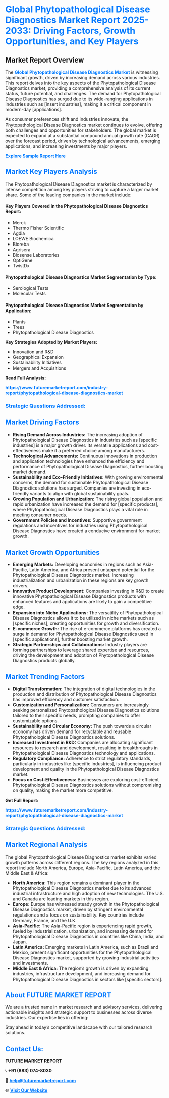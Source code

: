 <h1 style="color: #007BFF;">Global Phytopathological Disease Diagnostics Market Report 2025-2033: Driving Factors, Growth Opportunities, and Key Players</h1>

<section id="overview">
<h2>Market Report Overview</h2>
<p>The <a href="https://www.futuremarketreport.com/industry-report/phytopathological-disease-diagnostics-market" style="color: #007BFF; text-decoration: none;"><strong>Global Phytopathological Disease Diagnostics Market</strong></a> is witnessing significant growth, driven by increasing demand across various industries. This report delves into the key aspects of the Phytopathological Disease Diagnostics market, providing a comprehensive analysis of its current status, future potential, and challenges. The demand for Phytopathological Disease Diagnostics has surged due to its wide-ranging applications in industries such as [insert industries], making it a critical component in modern-day [applications].</p>
<p>As consumer preferences shift and industries innovate, the Phytopathological Disease Diagnostics market continues to evolve, offering both challenges and opportunities for stakeholders. The global market is expected to expand at a substantial compound annual growth rate (CAGR) over the forecast period, driven by technological advancements, emerging applications, and increasing investments by major players.</p>
</section>

<section id="overview">
<p><a href="https://www.futuremarketreport.com/request-sample/reportId=127193" style="color: #007BFF; text-decoration: none;"><strong>Explore Sample Report Here</strong></a></p>
</section>

<section id="key-players">
<h2 style="color: #007BFF;">Market Key Players Analysis</h2>
<p>The Phytopathological Disease Diagnostics market is characterized by intense competition among key players striving to capture a larger market share. Some of the leading companies in the market include:</p>
<h4>Key Players Covered in the Phytopathological Disease Diagnostics Report:</h4>
<ul><li>Merck</li><li>Thermo Fisher Scientific</li><li>Agdia</li><li>LOEWE Biochemica</li><li>Bioreba</li><li>Agrisera</li><li>Biosense Laboratories</li><li>OptiGene</li><li>TwistDx</li></ul>
<h4>Phytopathological Disease Diagnostics Market Segmentation by Type:</h4>
<ul><li>Serological Tests</li><li>Molecular Tests</li></ul>

<h4>Phytopathological Disease Diagnostics Market Segmentation by Application:</h4>
<ul><li>Plants</li><li>Trees</li><li>Phytopathological Disease Diagnostics</li></ul>
<p><strong>Key Strategies Adopted by Market Players:</strong></p>
<ul>
<li>Innovation and R&D</li>
<li>Geographical Expansion</li>
<li>Sustainability Initiatives</li>
<li>Mergers and Acquisitions</li>
</ul>
</section>

<section>
<p><strong>Read Full Analysis: </strong></p><a href="https://www.futuremarketreport.com/industry-report/phytopathological-disease-diagnostics-market" style="color: #007BFF; text-decoration: none;"><strong>https://www.futuremarketreport.com/industry-report/phytopathological-disease-diagnostics-market</strong></a>
<h3 style="color: #007BFF;">Strategic Questions Addressed:</h3>
</section>

<section id="driving-factors">
<h2 style="color: #007BFF;">Market Driving Factors</h2>
<ul>
<li><strong>Rising Demand Across Industries:</strong> The increasing adoption of Phytopathological Disease Diagnostics in industries such as [specific industries] is a major growth driver. Its versatile applications and cost-effectiveness make it a preferred choice among manufacturers.</li>
<li><strong>Technological Advancements:</strong> Continuous innovations in production and application technologies have enhanced the efficiency and performance of Phytopathological Disease Diagnostics, further boosting market demand.</li>
<li><strong>Sustainability and Eco-Friendly Initiatives:</strong> With growing environmental concerns, the demand for sustainable Phytopathological Disease Diagnostics solutions has surged. Companies are investing in eco-friendly variants to align with global sustainability goals.</li>
<li><strong>Growing Population and Urbanization:</strong> The rising global population and rapid urbanization have increased the demand for [specific products], where Phytopathological Disease Diagnostics plays a vital role in meeting consumer needs.</li>
<li><strong>Government Policies and Incentives:</strong> Supportive government regulations and incentives for industries using Phytopathological Disease Diagnostics have created a conducive environment for market growth.</li>
</ul>
</section>

<section id="growth-opportunities">
<h2 style="color: #007BFF;">Market Growth Opportunities</h2>
<ul>
<li><strong>Emerging Markets:</strong> Developing economies in regions such as Asia-Pacific, Latin America, and Africa present untapped potential for the Phytopathological Disease Diagnostics market. Increasing industrialization and urbanization in these regions are key growth drivers.</li>
<li><strong>Innovative Product Development:</strong> Companies investing in R&D to create innovative Phytopathological Disease Diagnostics products with enhanced features and applications are likely to gain a competitive edge.</li>
<li><strong>Expansion into Niche Applications:</strong> The versatility of Phytopathological Disease Diagnostics allows it to be utilized in niche markets such as [specific niches], creating opportunities for growth and diversification.</li>
<li><strong>E-commerce Growth:</strong> The rise of e-commerce platforms has created a surge in demand for Phytopathological Disease Diagnostics used in [specific applications], further boosting market growth.</li>
<li><strong>Strategic Partnerships and Collaborations:</strong> Industry players are forming partnerships to leverage shared expertise and resources, driving the development and adoption of Phytopathological Disease Diagnostics products globally.</li>
</ul>
</section>

<section id="trending-factors">
<h2 style="color: #007BFF;">Market Trending Factors</h2>
<ul>
<li><strong>Digital Transformation:</strong> The integration of digital technologies in the production and distribution of Phytopathological Disease Diagnostics has improved efficiency and customer satisfaction.</li>
<li><strong>Customization and Personalization:</strong> Consumers are increasingly seeking personalized Phytopathological Disease Diagnostics solutions tailored to their specific needs, prompting companies to offer customizable options.</li>
<li><strong>Sustainability and Circular Economy:</strong> The push towards a circular economy has driven demand for recyclable and reusable Phytopathological Disease Diagnostics solutions.</li>
<li><strong>Increased Investment in R&D:</strong> Companies are allocating significant resources to research and development, resulting in breakthroughs in Phytopathological Disease Diagnostics technology and applications.</li>
<li><strong>Regulatory Compliance:</strong> Adherence to strict regulatory standards, particularly in industries like [specific industries], is influencing product development and quality in the Phytopathological Disease Diagnostics market.</li>
<li><strong>Focus on Cost-Effectiveness:</strong> Businesses are exploring cost-efficient Phytopathological Disease Diagnostics solutions without compromising on quality, making the market more competitive.</li>
</ul>
</section>

<section>
<p><strong>Get Full Report: </strong></p><a href="https://www.futuremarketreport.com/industry-report/phytopathological-disease-diagnostics-market" style="color: #007BFF; text-decoration: none;"><strong>https://www.futuremarketreport.com/industry-report/phytopathological-disease-diagnostics-market</strong></a>
<h3 style="color: #007BFF;">Strategic Questions Addressed:</h3>
</section>


<section id="regional-analysis">
<h2 style="color: #007BFF;">Market Regional Analysis</h2>
<p>The global Phytopathological Disease Diagnostics market exhibits varied growth patterns across different regions. The key regions analyzed in this report include North America, Europe, Asia-Pacific, Latin America, and the Middle East & Africa:</p>
<ul>
<li><strong>North America:</strong> This region remains a dominant player in the Phytopathological Disease Diagnostics market due to its advanced industrial infrastructure and high adoption of new technologies. The U.S. and Canada are leading markets in this region.</li>
<li><strong>Europe:</strong> Europe has witnessed steady growth in the Phytopathological Disease Diagnostics market, driven by stringent environmental regulations and a focus on sustainability. Key countries include Germany, France, and the U.K.</li>
<li><strong>Asia-Pacific:</strong> The Asia-Pacific region is experiencing rapid growth, fueled by industrialization, urbanization, and increasing demand for Phytopathological Disease Diagnostics in countries like China, India, and Japan.</li>
<li><strong>Latin America:</strong> Emerging markets in Latin America, such as Brazil and Mexico, present significant opportunities for the Phytopathological Disease Diagnostics market, supported by growing industrial activities and investments.</li>
<li><strong>Middle East & Africa:</strong> The region’s growth is driven by expanding industries, infrastructure development, and increasing demand for Phytopathological Disease Diagnostics in sectors like [specific sectors].</li>
</ul>
</section>

<footer>
<h2 style="color: #007BFF;">About FUTURE MARKET REPORT</h2>
<p>We are a trusted name in market research and advisory services, delivering actionable insights and strategic support to businesses across diverse industries. Our expertise lies in offering:</p>

<p>Stay ahead in today’s competitive landscape with our tailored research solutions.</p>

<h2 style="color: #007BFF;">Contact Us:</h2>
<p><strong>FUTURE MARKET REPORT</strong></p>
<p>📞 <strong>+91 (883) 074-8030</strong></p>
<p>📧 <strong><a href="mailto:help@futuremarketreport.com" style="color: #007BFF;">help@futuremarketreport.com</a></strong></p>
<p>🌐 <strong><a href="https://www.futuremarketreport.com/" style="color: #007BFF;">Visit Our Website</a></strong></p>
</footer>